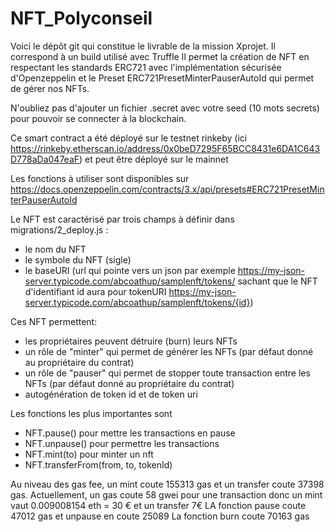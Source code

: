 # NFT_Polyconseil

Voici le dépôt git qui constitue le livrable de la mission Xprojet. Il correspond à un build utilisé avec Truffle
Il permet la création de NFT en respectant les standards ERC721 avec l'implémentation sécurisée d'Openzeppelin et le Preset ERC721PresetMinterPauserAutoId qui permet de gérer nos NFTs.

N'oubliez pas d'ajouter un fichier .secret avec votre seed (10 mots secrets) pour pouvoir se connecter à la blockchain.

Ce smart contract a été déployé sur le testnet rinkeby (ici https://rinkeby.etherscan.io/address/0x0beD7295F65BCC8431e6DA1C643D778aDa047eaF) et peut être déployé sur le mainnet 

Les fonctions à utiliser sont disponibles sur https://docs.openzeppelin.com/contracts/3.x/api/presets#ERC721PresetMinterPauserAutoId

Le NFT est caractérisé par trois champs à définir dans migrations/2_deploy.js :
- le nom du NFT
- le symbole du NFT (sigle)
- le baseURI (url qui pointe vers un json par exemple https://my-json-server.typicode.com/abcoathup/samplenft/tokens/ sachant que le NFT d'identifiant id aura pour tokenURI https://my-json-server.typicode.com/abcoathup/samplenft/tokens/{id})

Ces NFT permettent:
- les propriétaires peuvent détruire (burn) leurs NFTs
- un rôle de "minter" qui permet de générer les NFTs (par défaut donné au propriétaire du contrat)
- un rôle de "pauser" qui permet de stopper toute transaction entre les NFTs (par défaut donné au propriétaire du contrat)
- autogénération de token id et de token uri

Les fonctions les plus importantes sont
- NFT.pause() pour mettre les transactions en pause
- NFT.unpause() pour permettre les transactions
- NFT.mint(to) pour minter un nft
- NFT.transferFrom(from, to, tokenId)

Au niveau des gas fee, un mint coute 155313 gas et un transfer coute 37398 gas. Actuellement, un gas coute 58 gwei pour une transaction donc un mint vaut 0.009008154 eth = 30 € et un transfer 7€
LA fonction pause coute 47012 gas et unpause en coute 25089
La fonction burn coute 70163 gas
